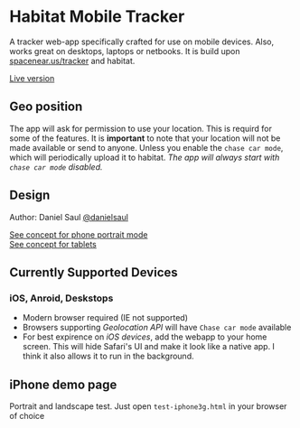 # Habitat Mobile Tracker

A tracker web-app specifically crafted for use on mobile devices.
Also, works great on desktops, laptops or netbooks. It is build upon
[spacenear.us/tracker](http://spacenear.us/tracker) and habitat.

[Live version](http://habhub.org/mt/)

## Geo position

The app will ask for permission to use your location.
This is requird for some of the features. It is **important** to note that
your location will not be made available or send to anyone. Unless you enable
 the `chase car mode`, which will periodically upload it to habitat. _The app
will always start with `chase car mode` disabled._

## Design

Author: Daniel Saul [@danielsaul](https://github.com/danielsaul)

[See concept for phone portrait mode](https://github.com/rossengeorgiev/habitat-mobile-tracker/blob/master/resources/concept-app-portrait.png)  
[See concept for tablets](https://github.com/rossengeorgiev/habitat-mobile-tracker/blob/master/resources/concept-app-tablet.png)


## Currently Supported Devices

### iOS, Anroid, Deskstops

* Modern browser required (IE not supported)
* Browsers supporting _Geolocation API_ will have `Chase car mode` available
* For best expirence on _iOS devices_, add the webapp to your home screen.
This will hide Safari's UI and make it look like a native app. I think it also allows it to run in the background.


## iPhone demo page

Portrait and landscape test. Just open `test-iphone3g.html` in your browser of choice

